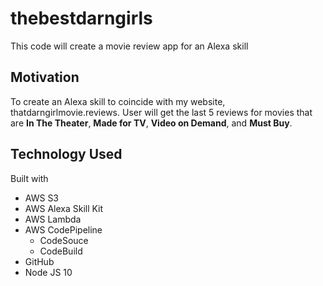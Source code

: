 # thebestdarngirls
This code will create a movie review app for an Alexa skill

## Motivation
To create an Alexa skill to coincide with my website, thatdarngirlmovie.reviews.  User will get the last 5 reviews for movies that are <b>In The Theater</b>, <b>Made for TV</b>, <b>Video on Demand</b>, and <b>Must Buy</b>.  

## Technology Used
Built with
<ul>
	<li>AWS S3</li>
	<li>AWS Alexa Skill Kit</li>
	<li>AWS Lambda</li>
	<li>AWS CodePipeline
		<ul>
			<li>CodeSouce</li>
			<li>CodeBuild</li>
		</ul>
	</li>
	<li>GitHub</li>
	<li>Node JS 10</li>
</ul>
